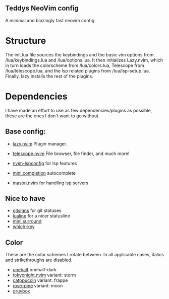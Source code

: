 ## Teddys NeoVim config

A minimal and blazingly fast neovim config.

# Structure
The init.lua file sources the keybindings and the basic vim options from /lua/keybindings.lua and /lua/options.lua.
It then initializes Lazy.nvim, which in turn loads the colorscheme from /lua/colors.lua, Telescope from /lua/telescope.lua, and the lsp related plugins from /lua/lsp-setup.lua.
Finally, lazy installs the rest of the plugins.

# Dependencies
I have made an effort to use as few dependencies/plugins as possible, these are the ones I don't want to go without.

## Base config:

* [lazy.nvim](https://github.com/folke/lazy.nvim) Plugin manager.
* [telescope.nvim](https://github.com/nvim-telescope/telescope.nvim) File browser, file finder, and much more!

* [nvim-lspconfig](https://github.com/neovim/nvim-lspconfig) for lsp features
* [mini.completion](https://github.com/echasnovski/mini.nvim/blob/main/readmes/mini-completion.md) autocomplete
* [mason.nvim](https://github.com/williamboman/mason.nvim) for handling lsp servers

## Nice to have

* [gitsigns](https://github.com/lewis6991/gitsigns.nvim) for git statuses
* [lualine](https://github.com/nvim-lualine/lualine.nvim) for a nicer statusline
* [mini.surround](https://github.com/echasnovski/mini.surround)
* [which-key](https://github.com/folke/which-key.nvim) 


## Color
These are the color schemes I rotate between. In all applicable cases, italics and strikethroughs are disabled.
* [onehalf](https://github.com/BBaoVanC/onehalf) onehalf-dark
* [tokyonight.nvim](https://github.com/folke/tokyonight.nvim) variant: storm
* [catppuccin](https://github.com/catppuccin/nvim) variant: frappe
* [rose-pine](https://github.com/rose-pine/neovim) variant: moon
* [gruvbox](https://github.com/gruvbox-community/gruvbox)
